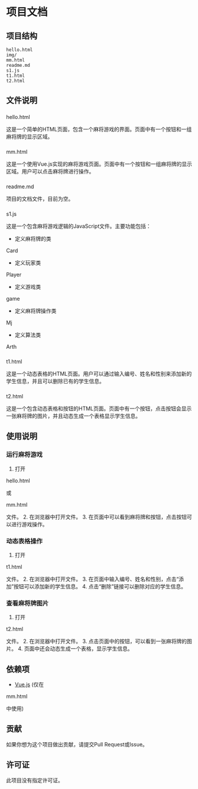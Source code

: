 # 项目文档

## 项目结构

```
hello.html
img/
mm.html
readme.md
s1.js
t1.html
t2.html
```

## 文件说明

### 

hello.html

这是一个简单的HTML页面，包含一个麻将游戏的界面。页面中有一个按钮和一组麻将牌的显示区域。

### 

mm.html

这是一个使用Vue.js实现的麻将游戏页面。页面中有一个按钮和一组麻将牌的显示区域。用户可以点击麻将牌进行操作。

### 

readme.md

项目的文档文件，目前为空。

### 

s1.js

这是一个包含麻将游戏逻辑的JavaScript文件。主要功能包括：

- 定义麻将牌的类 

Card

- 定义玩家类 

Player

- 定义游戏类 

game

- 定义麻将牌操作类 

Mj

- 定义算法类 

Arth



### 

t1.html

这是一个动态表格的HTML页面。用户可以通过输入编号、姓名和性别来添加新的学生信息，并且可以删除已有的学生信息。

### 

t2.html

这是一个包含动态表格和按钮的HTML页面。页面中有一个按钮，点击按钮会显示一张麻将牌的图片，并且动态生成一个表格显示学生信息。

## 使用说明

### 运行麻将游戏

1. 打开 

hello.html

 或 

mm.html

 文件。
2. 在浏览器中打开文件。
3. 在页面中可以看到麻将牌和按钮，点击按钮可以进行游戏操作。

### 动态表格操作

1. 打开 

t1.html

 文件。
2. 在浏览器中打开文件。
3. 在页面中输入编号、姓名和性别，点击“添加”按钮可以添加新的学生信息。
4. 点击“删除”链接可以删除对应的学生信息。

### 查看麻将牌图片

1. 打开 

t2.html

 文件。
2. 在浏览器中打开文件。
3. 点击页面中的按钮，可以看到一张麻将牌的图片。
4. 页面中还会动态生成一个表格，显示学生信息。

## 依赖项

- [Vue.js](https://unpkg.com/vue@3/dist/vue.global.js) (仅在 

mm.html

 中使用)

## 贡献

如果你想为这个项目做出贡献，请提交Pull Request或Issue。

## 许可证

此项目没有指定许可证。 
